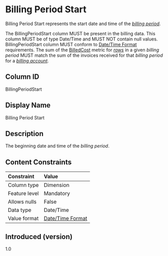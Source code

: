 # Billing Period Start

Billing Period Start represents the start date and time of the [*billing period*](#glossary:billing-period).

The BillingPeriodStart column MUST be present in the billing data. This column MUST be of type Date/Time and MUST NOT contain null values. BillingPeriodStart column MUST conform to [Date/Time Format](#date/timeformat) requirements. The sum of the [BilledCost](#billedcost) metric for [*rows*](#glossary:row) in a given *billing period* MUST match the sum of the invoices received for that *billing period* for a [*billing account*](#glossary:billing-account).

## Column ID

BillingPeriodStart

## Display Name

Billing Period Start

## Description

The beginning date and time of the *billing period*.

## Content Constraints

| Constraint      | Value                                |
|:----------------|:-------------------------------------|
| Column type     | Dimension                            |
| Feature level   | Mandatory                            |
| Allows nulls    | False                                |
| Data type       | Date/Time                            |
| Value format    | [Date/Time Format](#date/timeformat) |

## Introduced (version)

1.0
